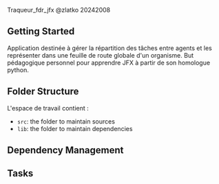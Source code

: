 Traqueur_fdr_jfx
@zlatko
20242008

## Getting Started

Application destinée à gérer la répartition des tâches entre agents et les représenter dans une feuille de route globale d'un organisme.
But pédagogique personnel pour apprendre JFX à partir de son homologue python.

## Folder Structure

L'espace de travail contient :

- `src`: the folder to maintain sources
- `lib`: the folder to maintain dependencies

## Dependency Management



## Tasks

